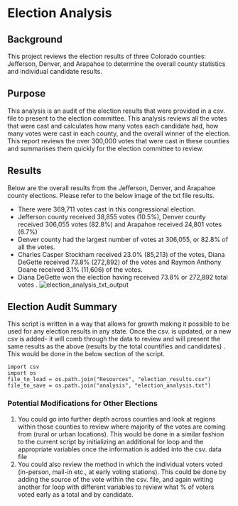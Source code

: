 # Election Analysis
## Background
This project reviews the election results of three Colorado counties: Jefferson, Denver, and Arapahoe to determine the overall county statistics and individual candidate results.
## Purpose
This analysis is an audit of the election results that were provided in a csv. file to present to the election committee. This analysis reviews all the votes that were cast and calculates how many votes each candidate had, how many votes were cast in each county, and the overall winner of the election. This report reviews the  over 300,000 votes that were cast in these counties and summarises them quickly for the election committee to review. 
## Results
Below are the overall results from the Jefferson, Denver, and Arapahoe county elections. Please refer to the below image of the txt file results.
* There were 369,711 votes cast in this congressional election.
* Jefferson county received 38,855 votes (10.5%), Denver county received 306,055 votes (82.8%) and Arapahoe received 24,801 votes (6.7%)
 * Denver county had the largest number of votes at 306,055, or 82.8% of all the votes.
* Charles Casper Stockham received  23.0%  (85,213) of the votes, Diana DeGette  received  73.8% (272,892)  of the votes and Raymon Anthony Doane received  3.1% (11,606)  of the votes.  
* Diana DeGette  won the election having received  73.8% or 272,892 total votes .
![election_analysis_txt_output](https://user-images.githubusercontent.com/85718354/125200361-bc4ad980-e238-11eb-96c0-28c4108bc3b5.JPG)
## Election Audit Summary
This script is written in a way that allows for growth making it possible to be used for any election results in any state. Once the csv. is updated, or a new csv is added- it will comb through the data to review and will present the same results as the above (results by the total countifies and candidates) . This would be done in the below section of the script.
```
import csv
import os
file_to_load = os.path.join("Resources", "election_results.csv")
file_to_save = os.path.join("analysis", "election_analysis.txt")

```
### Potential Modifications for Other Elections
1. You could go into further depth across counties and look at regions within those counties to review where majority of the votes are coming from (rural or urban locations). This would be done in a similar fashion to the current script by initializing an additional for loop and the appropriate variables once the information is added into the csv. data file
2. You could also review the method in which the individual voters voted (in-person, mail-in etc., at early voting stations). This could be done by adding the source of the vote within the csv. file, and again writing another for loop with different variables to review what % of voters voted early as a total and by candidate. 
